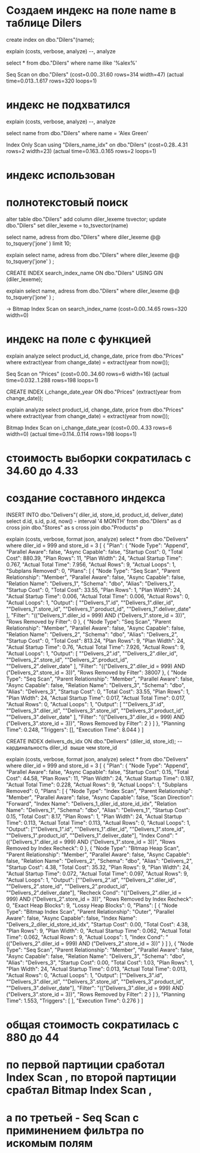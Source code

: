 # Создаем индекс на поле name в таблице Dilers

create index on dbo."Dilers"(name); 

explain (costs, verbose,  analyze) --, analyze

select * from dbo."Dilers" where name ilike '%alex%'

Seq Scan on dbo."Dilers"  (cost=0.00..31.60 rows=314 width=47) (actual time=0.013..1.617 rows=320 loops=1)
# индекс не подхватился

explain (costs, verbose, analyze) --, analyze

select name from dbo."Dilers" where name = 'Alex Green'

Index Only Scan using "Dilers_name_idx" on dbo."Dilers"  (cost=0.28..4.31 rows=2 width=23) (actual time=0.163..0.165 rows=2 loops=1)

# индекс использован

# полнотекстовый поиск 

alter table  dbo."Dilers" add column diler_lexeme tsvector;
update dbo."Dilers"
set diler_lexeme = to_tsvector(name)

select name, adress from dbo."Dilers" where diler_lexeme @@ to_tsquery('jone' ) limit 10;

explain select name, adress from dbo."Dilers" where diler_lexeme @@ to_tsquery('jone' ) ; 

CREATE INDEX search_index_name ON dbo."Dilers" USING GIN (diler_lexeme);
 
explain select name, adress from dbo."Dilers" where diler_lexeme @@ to_tsquery('jone' ) ; 
 
   ->  Bitmap Index Scan on search_index_name  (cost=0.00..14.65 rows=320 width=0)
   
# индекс на поле с функцией
explain analyze select  product_id, change_date, price from  dbo."Prices" where extract(year from change_date) = extract(year from now());
  
Seq Scan on "Prices"  (cost=0.00..34.60 rows=6 width=16) (actual time=0.032..1.288 rows=198 loops=1)

CREATE INDEX i_change_date_year ON  dbo."Prices" (extract(year from change_date));
  
explain analyze select  product_id, change_date, price from  dbo."Prices" where extract(year from change_date) = extract(year from now());
  
Bitmap Index Scan on i_change_date_year  (cost=0.00..4.33 rows=6 width=0) (actual time=0.114..0.114 rows=198 loops=1)
  
# стоимость выборки сократилась с 34.60  до 4.33  
  
# создание составного индекса

INSERT INTO dbo."Delivers"(
diler_id, store_id, product_id, deliver_date)
select d.id, s.id, p.id, now() - interval '4 MONTH'
from  dbo."Dilers" as d cross join  dbo."Stores" as s 
cross join  dbo."Products" p 
    
explain (costs, verbose, format json, analyze)   select * from   dbo."Delivers" where diler_id = 999 and  store_id = 3
[
{
"Plan": {
    "Node Type": "Append",
    "Parallel Aware": false,
    "Async Capable": false,
    "Startup Cost": 0,
    "Total Cost": 880.39,
    "Plan Rows": 11,
    "Plan Width": 24,
    "Actual Startup Time": 0.767,
    "Actual Total Time": 7.956,
    "Actual Rows": 9,
    "Actual Loops": 1,
    "Subplans Removed": 0,
    "Plans": [
    {
        "Node Type": "Seq Scan",
        "Parent Relationship": "Member",
        "Parallel Aware": false,
        "Async Capable": false,
        "Relation Name": "Delivers_1",
        "Schema": "dbo",
        "Alias": "Delivers_1",
        "Startup Cost": 0,
        "Total Cost": 33.55,
        "Plan Rows": 1,
        "Plan Width": 24,
        "Actual Startup Time": 0.006,
        "Actual Total Time": 0.006,
        "Actual Rows": 0,
        "Actual Loops": 1,
        "Output": [
        "\"Delivers_1\".id",
        "\"Delivers_1\".diler_id",
        "\"Delivers_1\".store_id",
        "\"Delivers_1\".product_id",
        "\"Delivers_1\".deliver_date"
        ],
        "Filter": "((\"Delivers_1\".diler_id = 999) AND (\"Delivers_1\".store_id = 3))",
        "Rows Removed by Filter": 0
    },
    {
        "Node Type": "Seq Scan",
        "Parent Relationship": "Member",
        "Parallel Aware": false,
        "Async Capable": false,
        "Relation Name": "Delivers_2",
        "Schema": "dbo",
        "Alias": "Delivers_2",
        "Startup Cost": 0,
        "Total Cost": 813.24,
        "Plan Rows": 9,
        "Plan Width": 24,
        "Actual Startup Time": 0.76,
        "Actual Total Time": 7.926,
        "Actual Rows": 9,
        "Actual Loops": 1,
        "Output": [
        "\"Delivers_2\".id",
        "\"Delivers_2\".diler_id",
        "\"Delivers_2\".store_id",
        "\"Delivers_2\".product_id",
        "\"Delivers_2\".deliver_date"
        ],
        "Filter": "((\"Delivers_2\".diler_id = 999) AND (\"Delivers_2\".store_id = 3))",
        "Rows Removed by Filter": 38007
    },
    {
        "Node Type": "Seq Scan",
        "Parent Relationship": "Member",
        "Parallel Aware": false,
        "Async Capable": false,
        "Relation Name": "Delivers_3",
        "Schema": "dbo",
        "Alias": "Delivers_3",
        "Startup Cost": 0,
        "Total Cost": 33.55,
        "Plan Rows": 1,
        "Plan Width": 24,
        "Actual Startup Time": 0.017,
        "Actual Total Time": 0.017,
        "Actual Rows": 0,
        "Actual Loops": 1,
        "Output": [
        "\"Delivers_3\".id",
        "\"Delivers_3\".diler_id",
        "\"Delivers_3\".store_id",
        "\"Delivers_3\".product_id",
        "\"Delivers_3\".deliver_date"
        ],
        "Filter": "((\"Delivers_3\".diler_id = 999) AND (\"Delivers_3\".store_id = 3))",
        "Rows Removed by Filter": 2
    }
    ]
},
"Planning Time": 0.248,
"Triggers": [],
"Execution Time": 8.044
}
]

CREATE INDEX delivers_ds_idx ON dbo."Delivers" (diler_id, store_id); -- кардинальность diler_id  выше чем store_id   
 
explain (costs, verbose, format json, analyze)   select * from   dbo."Delivers" where diler_id = 999 and  store_id = 3 
[
{
"Plan": {
    "Node Type": "Append",
    "Parallel Aware": false,
    "Async Capable": false,
    "Startup Cost": 0.15,
    "Total Cost": 44.58,
    "Plan Rows": 11,
    "Plan Width": 24,
    "Actual Startup Time": 0.187,
    "Actual Total Time": 0.228,
    "Actual Rows": 9,
    "Actual Loops": 1,
    "Subplans Removed": 0,
    "Plans": [
    {
        "Node Type": "Index Scan",
        "Parent Relationship": "Member",
        "Parallel Aware": false,
        "Async Capable": false,
        "Scan Direction": "Forward",
        "Index Name": "Delivers_1_diler_id_store_id_idx",
        "Relation Name": "Delivers_1",
        "Schema": "dbo",
        "Alias": "Delivers_1",
        "Startup Cost": 0.15,
        "Total Cost": 8.17,
        "Plan Rows": 1,
        "Plan Width": 24,
        "Actual Startup Time": 0.113,
        "Actual Total Time": 0.113,
        "Actual Rows": 0,
        "Actual Loops": 1,
        "Output": ["\"Delivers_1\".id", "\"Delivers_1\".diler_id", "\"Delivers_1\".store_id", "\"Delivers_1\".product_id", "\"Delivers_1\".deliver_date"],
        "Index Cond": "((\"Delivers_1\".diler_id = 999) AND (\"Delivers_1\".store_id = 3))",
        "Rows Removed by Index Recheck": 0
    },
    {
        "Node Type": "Bitmap Heap Scan",
        "Parent Relationship": "Member",
        "Parallel Aware": false,
        "Async Capable": false,
        "Relation Name": "Delivers_2",
        "Schema": "dbo",
        "Alias": "Delivers_2",
        "Startup Cost": 4.38,
        "Total Cost": 35.32,
        "Plan Rows": 9,
        "Plan Width": 24,
        "Actual Startup Time": 0.072,
        "Actual Total Time": 0.097,
        "Actual Rows": 9,
        "Actual Loops": 1,
        "Output": ["\"Delivers_2\".id", "\"Delivers_2\".diler_id", "\"Delivers_2\".store_id", "\"Delivers_2\".product_id", "\"Delivers_2\".deliver_date"],
        "Recheck Cond": "((\"Delivers_2\".diler_id = 999) AND (\"Delivers_2\".store_id = 3))",
        "Rows Removed by Index Recheck": 0,
        "Exact Heap Blocks": 9,
        "Lossy Heap Blocks": 0,
        "Plans": [
        {
            "Node Type": "Bitmap Index Scan",
            "Parent Relationship": "Outer",
            "Parallel Aware": false,
            "Async Capable": false,
            "Index Name": "Delivers_2_diler_id_store_id_idx",
            "Startup Cost": 0.00,
            "Total Cost": 4.38,
            "Plan Rows": 9,
            "Plan Width": 0,
            "Actual Startup Time": 0.062,
            "Actual Total Time": 0.062,
            "Actual Rows": 9,
            "Actual Loops": 1,
            "Index Cond": "((\"Delivers_2\".diler_id = 999) AND (\"Delivers_2\".store_id = 3))"
        }
        ]
    },
    {
        "Node Type": "Seq Scan",
        "Parent Relationship": "Member",
        "Parallel Aware": false,
        "Async Capable": false,
        "Relation Name": "Delivers_3",
        "Schema": "dbo",
        "Alias": "Delivers_3",
        "Startup Cost": 0.00,
        "Total Cost": 1.03,
        "Plan Rows": 1,
        "Plan Width": 24,
        "Actual Startup Time": 0.013,
        "Actual Total Time": 0.013,
        "Actual Rows": 0,
        "Actual Loops": 1,
        "Output": ["\"Delivers_3\".id", "\"Delivers_3\".diler_id", "\"Delivers_3\".store_id", "\"Delivers_3\".product_id", "\"Delivers_3\".deliver_date"],
        "Filter": "((\"Delivers_3\".diler_id = 999) AND (\"Delivers_3\".store_id = 3))",
        "Rows Removed by Filter": 2
    }
    ]
},
"Planning Time": 1.553,
"Triggers": [
],
"Execution Time": 0.276
}
]
# общая стоимость сократилась с 880 до 44
# по первой партиции сработал Index Scan , по второй партиции срабтал Bitmap Index Scan ,
# а по третьей - Seq Scan с приминением фильтра по искомым полям
